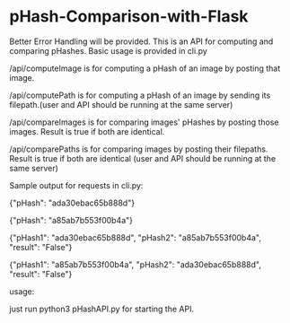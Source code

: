 # pHash-Comparison-with-Flask
Better Error Handling will be provided.
This is an API for computing and comparing pHashes. Basic usage is provided in cli.py

/api/computeImage is for computing a pHash of an image by posting that image.

/api/computePath is for computing a pHash of an image by sending its filepath.(user and API should be running at the same server)

/api/compareImages is for comparing images' pHashes by posting those images. Result is true if both are identical.

/api/comparePaths is for comparing images by posting their filepaths. Result is true if both are identical (user and API should be running at the same server)

Sample output for requests in cli.py:

{"pHash": "ada30ebac65b888d"}

{"pHash": "a85ab7b553f00b4a"}

{"pHash1": "ada30ebac65b888d", "pHash2": "a85ab7b553f00b4a", "result": "False"}

{"pHash1": "a85ab7b553f00b4a", "pHash2": "ada30ebac65b888d", "result": "False"}

usage:

just run python3 pHashAPI.py for starting the API.
